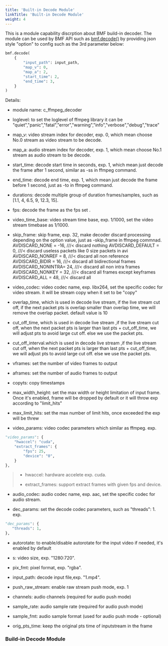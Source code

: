 ```yaml
---
title: 'Built-in Decode Module'
linkTitle: 'Built-in Decode Module'
weight: 4
---
```



This is a module capability discrption about BMF build-in decoder. The module can be used by BMF API such as  [bmf.decode()](https://babitmf.github.io/docs/bmf/api/api_in_python/transcode_functions/#decode)  by providing json style "option" to config such as the 3rd parameter below:


```py
bmf.decode(
    {
        "input_path": input_path,
        "map_v": 0,
        "map_a": 2,
        "start_time": 2,
        "end_time": 3,
    }
)

```
Details:

 - module name: c_ffmpeg_decoder

 - loglevel: to set the loglevel of ffmpeg library it can be "quiet","panic","fatal","error","warning","info","verbose","debug","trace"

 - map_v: video stream index for decoder, exp. 0, which mean choose No.0 stream as video stream to be decode.

 - map_a: audio stream index for decoder, exp. 1, which mean choose No.1 stream as audio stream to be decode.

 - start_time: decode start time in seconds, exp. 1, which mean just decode the frame after 1 second, similar as -ss in ffmpeg command.

 - end_time: decode end time, exp. 1, which mean just decode the frame before 1 second, just as -to in ffmpeg command.

 - durations: decode multiple group of duration frames/samples, such as [1.1, 4, 6.5, 9, 12.3, 15].

 - fps: decode the frame as the fps set .

 - video_time_base: video stream time base, exp. 1/1000, set the video stream timebase as 1/1000.

 - skip_frame: skip frame, exp. 32, make decoder discard processing depending on the option value, just as -skip_frame in ffmpeg commnad. AVDISCARD_NONE = -16, ///< discard nothing AVDISCARD_DEFAULT = 0, ///< discard useless packets like 0 size packets in avi AVDISCARD_NONREF = 8, ///< discard all non reference AVDISCARD_BIDIR = 16, ///< discard all bidirectional frames AVDISCARD_NONINTRA= 24, ///< discard all non intra frames AVDISCARD_NONKEY = 32, ///< discard all frames except keyframes AVDISCARD_ALL = 48, ///< discard all

 - video_codec: video codec name, exp. libx264, set the specific codec for video stream. it will be stream copy when it set to be "copy"

 - overlap_time, which is used in decode live stream, if the live stream cut off, if the next packet pts is overlap smaller than overlap time, we will remove the overlap packet. default value is 10

 - cut_off_time, which is used in decode live stream ,if the live stream cut off, when the next packet pts is larger than last pts + cut_off_time, we will adjust pts to avoid large cut off. else we use the packet pts.

 - cut_off_interval.which is used in decode live stream ,if the live stream cut off, when the next packet pts is larger than last pts + cut_off_time, we will adjust pts to avoid large cut off. else we use the packet pts.

 - vframes: set the number of video frames to output

 - aframes: set the number of audio frames to output

 - copyts: copy timestamps

 - max_width_height: set the max width or height limitation of input frame. Once it's enabled, frame will be dropped by default or it will throw exp according to "limit_hits"

 - max_limit_hits: set the max number of limit hits, once exceeded the exp will be threw

 - video_params: video codec parameters which similar as ffmpeg. exp.
```py
"video_params": {
    "hwaccel": "cuda",
    "extract_frames": {
        "fps": 25,
        "device": "0",
    }
},
```
> - hwaccel: hardware accelete exp. cuda.
>
> - extract_frames: support extract frames with given fps and device.

 - audio_codec: audio codec name, exp. aac, set the specific codec for audio stream.

 - dec_params: set the decode codec parameters, such as "threads": 1. exp.
 ```py
"dec_params": {
    "threads": 1,
},
 ```

 - autorotate: to enable/disable autorotate for the input video if needed, it's enabled by default

 - s: video size, exp. "1280:720".

 - pix_fmt: pixel format, exp. "rgba".

 - input_path: decode input file,exp. "1.mp4".

 - push_raw_stream: enable raw stream push mode, exp. 1

 - channels: audio channels (required for audio push mode)

 - sample_rate: audio sample rate (required for audio push mode)

 - sample_fmt: audio sample format (used for audio push mode - optional)

 - orig_pts_time: keep the original pts time of inputstream in the frame


### Build-in Decode Module

